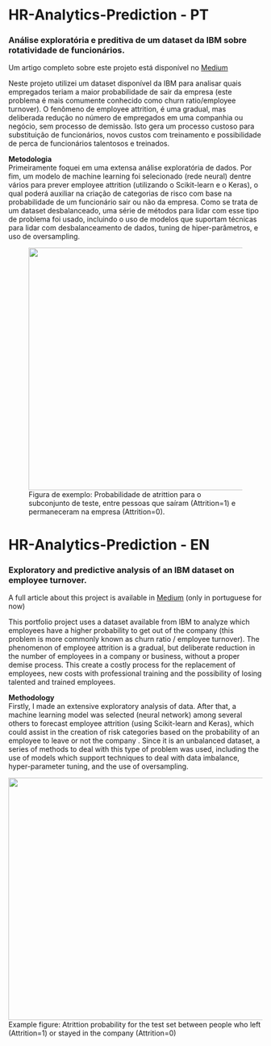 # HR-Analytics-Prediction - PT
### Análise exploratória e preditiva de um dataset da IBM sobre rotatividade de funcionários.

Um artigo completo sobre este projeto está disponível no [Medium](https://fmarcelneves.medium.com/rh-analytics-e-machine-learning-e584635d7d87?source=friends_link&sk=7720272d4edf972c1131d51c18a457cf)

Neste projeto utilizei um dataset disponível da IBM para analisar quais empregados teriam a maior probabilidade de sair da empresa (este problema é mais comumente conhecido como churn ratio/employee turnover). O fenômeno de employee attrition, é uma gradual, mas deliberada redução no número de empregados em uma companhia ou negócio, sem processo de demissão. Isto gera um processo custoso para substituição de funcionários, novos custos com treinamento e possibilidade de perca de funcionários talentosos e treinados.

**Metodologia**
<br /> 
Primeiramente foquei em uma extensa análise exploratória de dados. Por fim, um modelo de machine learning foi selecionado (rede neural) dentre vários para prever employee attrition (utilizando o Scikit-learn e o Keras), o qual poderá auxiliar na criação de categorias de risco com base na probabilidade de um funcionário sair ou não da empresa. Como se trata de um dataset desbalanceado, uma série de métodos para lidar com esse tipo de problema foi usado, incluindo o uso de modelos que suportam técnicas para lidar com desbalanceamento de dados, tuning de hiper-parâmetros, e uso de oversampling.

<figure>
  <img src="https://miro.medium.com/max/766/1*-v4fo2Kq8ntIkOWaNzgpzA.png" width="540" height="480">
  <figcaption>Figura de exemplo: Probabilidade de atrittion para o subconjunto de teste, entre pessoas que saíram (Attrition=1) e permaneceram na empresa (Attrition=0).           </figcaption>
</figure>
  
# HR-Analytics-Prediction - EN
### Exploratory and predictive analysis of an IBM dataset on employee turnover. 

A full article about this project is available in [Medium](https://fmarcelneves.medium.com/rh-analytics-e-machine-learning-e584635d7d87?source=friends_link&sk=7720272d4edf972c1131d51c18a457cf) (only in portuguese for now)

This portfolio project uses a dataset available from IBM to analyze which employees have a higher probability to get out of the company (this problem is more commonly known as churn ratio / employee turnover). The phenomenon of employee attrition is a gradual, but deliberate reduction in the number of employees in a company or business, without a proper demise process. This create a costly process for the replacement of employees, new costs with professional training and the possibility of losing talented and trained employees.

**Methodology**
<br /> 
Firstly, I made an extensive exploratory analysis of data. After that, a machine learning model was selected (neural network) among several others to forecast employee attrition (using Scikit-learn and Keras), which could assist in the creation of risk categories based on the probability of an employee to leave or not the company . Since it is an unbalanced dataset, a series of methods to deal with this type of problem was used, including the use of models which support techniques to deal with data imbalance, hyper-parameter tuning, and the use of oversampling.

<img src="https://miro.medium.com/max/766/1*-v4fo2Kq8ntIkOWaNzgpzA.png" width="540" height="480">
Example figure: Atrittion probability for the test set between people who left (Attrition=1) or stayed in the company (Attrition=0)
